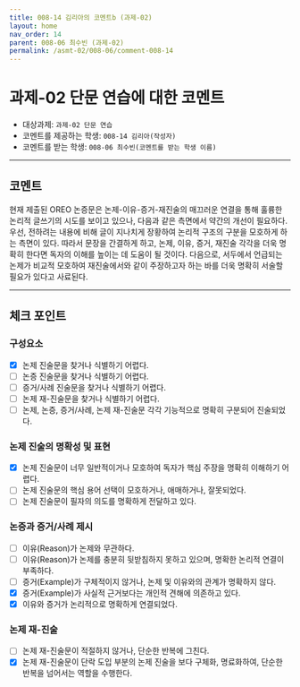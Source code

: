 ```yaml
---
title: 008-14 김리아의 코멘트b (과제-02) 
layout: home
nav_order: 14
parent: 008-06 최수빈 (과제-02)
permalink: /asmt-02/008-06/comment-008-14
---
```


# 과제-02 단문 연습에 대한 코멘트

- 대상과제: `과제-02 단문 연습`
- 코멘트를 제공하는 학생: `008-14 김리아(작성자)` 
- 코멘트를 받는 학생: `008-06 최수빈(코멘트를 받는 학생 이름)` 

---

## 코멘트
현재 제출된 OREO 논증문은 논제-이유-증거-재진술의 매끄러운 연결을 통해 훌륭한 논리적 글쓰기의 시도를 보이고 있으나, 다음과 같은 측면에서 약간의 개선이 필요하다. 우선, 전하려는 내용에 비해 글이 지나치게 장황하여 논리적 구조의 구분을 모호하게 하는 측면이 있다. 따라서 문장을 간결하게 하고, 논제, 이유, 증거, 재진술 각각을 더욱 명확히 한다면 독자의 이해를 높이는 데 도움이 될 것이다. 다음으로, 서두에서 언급되는 논제가 비교적 모호하여 재진술에서와 같이 주장하고자 하는 바를 더욱 명확히 서술할 필요가 있다고 사료된다.

---

## 체크 포인트

### **구성요소**
- [x] 논제 진술문을 찾거나 식별하기 어렵다.
- [ ] 논증 진술문을 찾거나 식별하기 어렵다.
- [ ] 증거/사례 진술문을 찾거나 식별하기 어렵다.
- [ ] 논제 재-진술문을 찾거나 식별하기 어렵다.
- [ ] 논제, 논증, 증거/사례, 논제 재-진술문 각각 기능적으로 명확히 구분되어 진술되었다.

### **논제 진술의 명확성 및 표현**  
- [x] 논제 진술문이 너무 일반적이거나 모호하여 독자가 핵심 주장을 명확히 이해하기 어렵다.  
- [ ] 논제 진술문의 핵심 용어 선택이 모호하거나, 애매하거나, 잘못되었다.  
- [ ] 논제 진술문이 필자의 의도를 명확하게 전달하고 있다.  

### **논증과 증거/사례 제시**  
- [ ] 이유(Reason)가 논제와 무관하다.
- [ ] 이유(Reason)가 논제를 충분히 뒷받침하지 못하고 있으며, 명확한 논리적 연결이 부족하다.  
- [ ] 증거(Example)가 구체적이지 않거나, 논제 및 이유와의 관계가 명확하지 않다. 
- [x] 증거(Example)가 사실적 근거보다는 개인적 견해에 의존하고 있다.  
- [x] 이유와 증거가 논리적으로 명확하게 연결되었다.  

### **논제 재-진술**  
- [ ] 논제 재-진술문이 적절하지 않거나, 단순한 반복에 그친다.   
- [x] 논제 재-진술문이 단락 도입 부분의 논제 진술을 보다 구체화, 명료화하여, 단순한 반복을 넘어서는 역할을 수행한다.  
